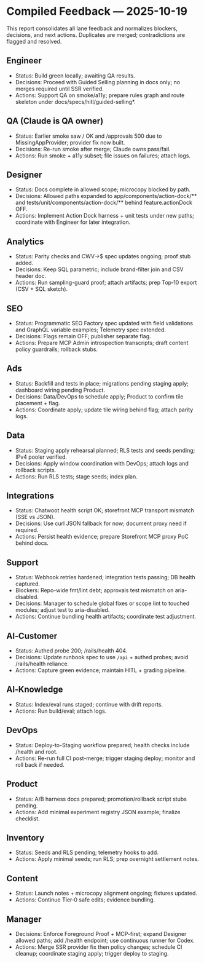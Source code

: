 # Compiled Feedback — 2025-10-19

This report consolidates all lane feedback and normalizes blockers, decisions, and next actions. Duplicates are merged; contradictions are flagged and resolved.

## Engineer
- Status: Build green locally; awaiting QA results.
- Decisions: Proceed with Guided Selling planning in docs only; no merges required until SSR verified.
- Actions: Support QA on smoke/a11y; prepare rules graph and route skeleton under docs/specs/hitl/guided-selling*.

## QA (Claude is QA owner)
- Status: Earlier smoke saw / OK and /approvals 500 due to MissingAppProvider; provider fix now built.
- Decisions: Re-run smoke after merge; Claude owns pass/fail.
- Actions: Run smoke + a11y subset; file issues on failures; attach logs.

## Designer
- Status: Docs complete in allowed scope; microcopy blocked by path.
- Decisions: Allowed paths expanded to app/components/action-dock/** and tests/unit/components/action-dock/** behind feature.actionDock OFF.
- Actions: Implement Action Dock harness + unit tests under new paths; coordinate with Engineer for later integration.

## Analytics
- Status: Parity checks and CWV→$ spec updates ongoing; proof stub added.
- Decisions: Keep SQL parametric; include brand-filter join and CSV header doc.
- Actions: Run sampling-guard proof; attach artifacts; prep Top‑10 export (CSV + SQL sketch).

## SEO
- Status: Programmatic SEO Factory spec updated with field validations and GraphQL variable examples; Telemetry spec extended.
- Decisions: Flags remain OFF; publisher separate flag.
- Actions: Prepare MCP Admin introspection transcripts; draft content policy guardrails; rollback stubs.

## Ads
- Status: Backfill and tests in place; migrations pending staging apply; dashboard wiring pending Product.
- Decisions: Data/DevOps to schedule apply; Product to confirm tile placement + flag.
- Actions: Coordinate apply; update tile wiring behind flag; attach parity logs.

## Data
- Status: Staging apply rehearsal planned; RLS tests and seeds pending; IPv4 pooler verified.
- Decisions: Apply window coordination with DevOps; attach logs and rollback scripts.
- Actions: Run RLS tests; stage seeds; index plan.

## Integrations
- Status: Chatwoot health script OK; storefront MCP transport mismatch (SSE vs JSON).
- Decisions: Use curl JSON fallback for now; document proxy need if required.
- Actions: Persist health evidence; prepare Storefront MCP proxy PoC behind docs.

## Support
- Status: Webhook retries hardened; integration tests passing; DB health captured.
- Blockers: Repo-wide fmt/lint debt; approvals test mismatch on aria-disabled.
- Decisions: Manager to schedule global fixes or scope lint to touched modules; adjust test to aria-disabled.
- Actions: Continue bundling health artifacts; coordinate test adjustment.

## AI‑Customer
- Status: Authed probe 200; /rails/health 404.
- Decisions: Update runbook spec to use `/api` + authed probes; avoid /rails/health reliance.
- Actions: Capture green evidence; maintain HITL + grading pipeline.

## AI‑Knowledge
- Status: Index/eval runs staged; continue with drift reports.
- Actions: Run build/eval; attach logs.

## DevOps
- Status: Deploy-to-Staging workflow prepared; health checks include /health and root.
- Actions: Re-run full CI post-merge; trigger staging deploy; monitor and roll back if needed.

## Product
- Status: A/B harness docs prepared; promotion/rollback script stubs pending.
- Actions: Add minimal experiment registry JSON example; finalize checklist.

## Inventory
- Status: Seeds and RLS pending; telemetry hooks to add.
- Actions: Apply minimal seeds; run RLS; prep overnight settlement notes.

## Content
- Status: Launch notes + microcopy alignment ongoing; fixtures updated.
- Actions: Continue Tier‑0 safe edits; evidence bundling.

## Manager
- Decisions: Enforce Foreground Proof + MCP-first; expand Designer allowed paths; add /health endpoint; use continuous runner for Codex.
- Actions: Merge SSR provider fix then policy changes; schedule CI cleanup; coordinate staging apply; trigger deploy to staging.
